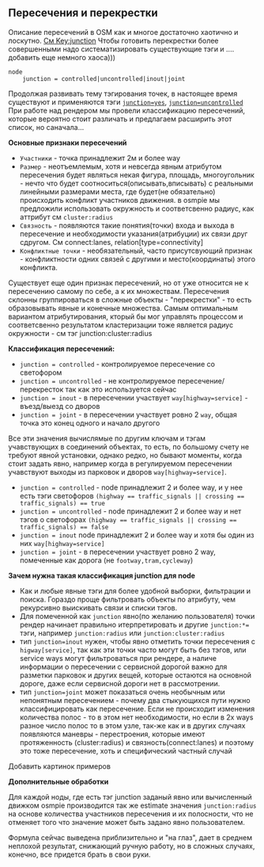 ## Пересечения и перекрестки

Описание пересечений в OSM как и многое достаточно хаотично и лоскутно.
[См Key:junction](https://wiki.openstreetmap.org/wiki/Key:junction) Чтобы готовить перекрестки
более совершенными надо систематизировать существующие тэги и .... добавить еще немного хаоса)))

```osm
node
    junction = controlled|uncontrolled|inout|joint 

```

Продолжая развивать тему тэгирования точек, в настоящее время существуют и применяются тэги [`junction=yes`](https://wiki.openstreetmap.org/wiki/Tag:junction%3Dyes),
 [`junction=uncontrolled`](https://wiki.openstreetmap.org/wiki/Tag:junction%3Duncontrolled)
При работе над рендером мы провели классификацию пересечений, которые вероятно стоит различать и предлагаем расширить этот список, но саначала...

**Основные признаки пересечений**

- `Участники` - точка принадлежит 2м и более way
- `Размер` -  неотъемлемым, хотя и невсегда явным атрибутом пересечения будет являться некая фигура, площадь, многоугольник - нечто что будет соотноситься(описывать,вписывать) 
с реальными линейными размерами места, где будет(не обязательно) происходить конфликт участников движения.
в osmpie мы предложили использовать окружность и соответсвенно радиус, как аттрибут см `cluster:radius`  
- `Связность` - появляются такие понятия(точки) входа и выхода в пересечение и необходимости указания(атрибуции) их связи друг сдругом. См connect:lanes, relation[type=connectivity]
- `Конфликтные точки` - необязательный, часто присутсвующий признак - конфликтности одних связей с другими и место(координаты) этого конфликта.



Существует еще один признак пересечений, но от уже относится не к пересечению самому по себе, а к их множествам.
Пересечения склонны группироваться в сложные объекты - "перекрестки" - то есть образовывать явные и конечные множества.
Самым оптимальным вариантом атрибутирования, кторый бы мог управлять процессом и соответсвенно результатом кластеризации
 тоже является радиус окружности -  см тэг junction:cluster:radius 



**Классификация пересечений:**  
* `junction = controlled` - контролируемое пересечение со светофором
* `junction = uncontrolled` - не контролируемое пересечение/перекресток так как это используется сейчас
* `junction = inout` - в пересечении участвует `way[highway=service]` - въезд/выезд со дворов
* `junction = joint` - в пересечении участвует ровно 2 `way`, общая точка это конец одного и начало другого

Все эти значения вычислямые по другим ключам и тэгам учавствующих в соединений объектах, 
то есть, по большому счету не требуют явной установки, однако редко, но бывают моменты,
когда стоит задать явно, например когда в регулируемом пересечении учавствуют выходы из парковок и дворов
`way[highway=service]`.

* `junction = controlled` -  node принадлежит 2 и более way, и у нее есть тэги светофоров
`(highway == traffic_signals || crossing == traffic_signals) == true`
* `junction = uncontrolled` - node принадлежит 2 и более way и нет тэгов о светофорах
`(highway == traffic_signals || crossing == traffic_signals) == false`   
* `junction = inout` node принадлежит 2 и более way и хотя бы один из них `way[highway=service]`
* `junction = joint` - в пересечении участвует ровно 2 way, помеченные как дорога (не `footway,tram,cycleway`)




**Зачем нужна такая классификация junction для node**

- Как и любые явные тэги для более удобной выборки, фильтрации и поиска. 
Гораздо проще фильтровать объекты по атрибуту, чем рекурсивно выискивать связи и списки тэгов.
- Для помеченной как `junction` явно(по желанию пользователя) точки рендер начинает правильно итерпретировать
и другие `junction:*=` тэги, например `junction:radius` или `junction:cluster:radius`
- тип `junction=inout` нужен, чтобы явно отметить точки пересечения с `higway[service]`,
так как эти точки часто могут быть без тэгов, или service ways  могут фильтроваться при рендере,
а наличе информации о пересечении с сервисной дорогой важно для разметки парковок и других вещей, которые 
остаются на основной дороге, даже если сервисной дороги нет в рассмотрении.
- тип `junction=joint` может показаться очень необычным или непонятным пересечением - почему два стыкующихся
пути нужно классифицировать как пересечение. Если не происходит изменения количества полос - то в этом нет
необходимости, но если в 2х ways разное число полос то в этом узле, так-же как и в других
случаях появляются маневры - перестроения, которые имеют протяженность (cluster:radius) и связность(connect:lanes)
и поэтому это тоже пересечение, хоть и специфический частный случай


Добавить картинок примеров

**Дополнительные обработки**

Для каждой ноды, где есть тэг junction заданый явно или вычисленный движком osmpie производится так же 
estimate значения `junction:radius`   на основе количества участников пересечения и их полосности, что 
не отменяет того что значение может быть задано явно пользователем.

Формула сейчас выведена приблизительно и "на глаз", дает в среднем неплохой результат, снижающий ручную работу, но в сложных случаях,
конечно, все придется брать в свои руки. 